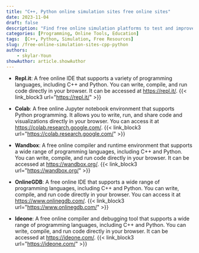 ```yaml
---
title: "C++, Python online simulation sites free online sites"
date: 2023-11-04
draft: false
description: "Find free online simulation platforms to test and improve your C++ and Python coding skills in a dynamic and interactive environment."
categories: [Programming, Online Tools, Education]
tags:  [C++, Python, Simulation, Free Resources]
slug: /free-online-simulation-sites-cpp-python
authors:
    - skylar-Youn
showAuthor: article.showAuthor
---
```


- **Repl.it**: A free online IDE that supports a variety of programming languages, including C++ and Python. You can write, compile, and run code directly in your browser. It can be accessed at https://repl.it/.
{{< link_block3 url="https://repl.it/" >}}

- **Colab**: A free online Jupyter notebook environment that supports Python programming. It allows you to write, run, and share code and visualizations directly in your browser. You can access it at https://colab.research.google.com/.
{{< link_block3 url="https://colab.research.google.com/" >}}

- **Wandbox**: A free online compiler and runtime environment that supports a wide range of programming languages, including C++ and Python. You can write, compile, and run code directly in your browser. It can be accessed at https://wandbox.org/.
{{< link_block3 url="https://wandbox.org/" >}}

- **OnlineGDB**: A free online IDE that supports a wide range of programming languages, including C++ and Python. You can write, compile, and run code directly in your browser. You can access it at https://www.onlinegdb.com/.
{{< link_block3 url="https://www.onlinegdb.com/" >}}

- **Ideone**: A free online compiler and debugging tool that supports a wide range of programming languages, including C++ and Python. You can write, compile, and run code directly in your browser. It can be accessed at https://ideone.com/.
{{< link_block3 url="https://ideone.com/" >}}
 
